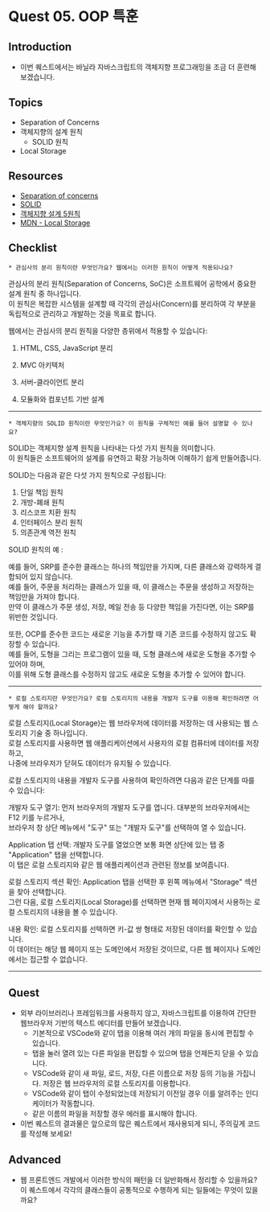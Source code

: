 # Quest 05. OOP 특훈

## Introduction
* 이번 퀘스트에서는 바닐라 자바스크립트의 객체지향 프로그래밍을 조금 더 훈련해 보겠습니다.

## Topics
* Separation of Concerns
* 객체지향의 설계 원칙
  * SOLID 원칙
* Local Storage

## Resources
* [Separation of concerns](https://jonbellah.com/articles/separation-of-concerns/)
* [SOLID](https://en.wikipedia.org/wiki/SOLID)
* [객체지향 설계 5원칙](https://webdoli.tistory.com/210)
* [MDN - Local Storage](https://developer.mozilla.org/ko/docs/Web/API/Window/localStorage)

## Checklist
`* 관심사의 분리 원칙이란 무엇인가요? 웹에서는 이러한 원칙이 어떻게 적용되나요?`  

관심사의 분리 원칙(Separation of Concerns, SoC)은 소프트웨어 공학에서 중요한 설계 원칙 중 하나입니다.  
이 원칙은 복잡한 시스템을 설계할 때 각각의 관심사(Concern)를 분리하여 각 부분을 독립적으로 관리하고 개발하는 것을 목표로 합니다.   

웹에서는 관심사의 분리 원칙을 다양한 층위에서 적용할 수 있습니다:  

1. HTML, CSS, JavaScript 분리
 
2. MVC 아키텍처

3. 서버-클라이언트 분리

4. 모듈화와 컴포넌트 기반 설계

___


`* 객체지향의 SOLID 원칙이란 무엇인가요? 이 원칙을 구체적인 예를 들어 설명할 수 있나요?`  


SOLID는 객체지향 설계 원칙을 나타내는 다섯 가지 원칙을 의미합니다.   
이 원칙들은 소프트웨어의 설계를 유연하고 확장 가능하며 이해하기 쉽게 만들어줍니다.   

 SOLID는 다음과 같은 다섯 가지 원칙으로 구성됩니다:  

 1. 단일 책임 원칙
 2. 개방-폐쇄 원칙
 3. 리스코프 치환 원칙
 4. 인터페이스 분리 원칙
 5. 의존관계 역전 원칙

SOLID 원칙의 예 :   

예를 들어, SRP를 준수한 클래스는 하나의 책임만을 가지며, 다른 클래스와 강력하게 결합되어 있지 않습니다.   
예를 들어, 주문을 처리하는 클래스가 있을 때, 이 클래스는 주문을 생성하고 저장하는 책임만을 가져야 합니다.   
만약 이 클래스가 주문 생성, 저장, 메일 전송 등 다양한 책임을 가진다면, 이는 SRP를 위반한 것입니다.  

또한, OCP를 준수한 코드는 새로운 기능을 추가할 때 기존 코드를 수정하지 않고도 확장할 수 있습니다.   
예를 들어, 도형을 그리는 프로그램이 있을 때, 도형 클래스에 새로운 도형을 추가할 수 있어야 하며,   
이를 위해 도형 클래스를 수정하지 않고도 새로운 도형을 추가할 수 있어야 합니다.  

___
`* 로컬 스토리지란 무엇인가요? 로컬 스토리지의 내용을 개발자 도구를 이용해 확인하려면 어떻게 해야 할까요?`  


로컬 스토리지(Local Storage)는 웹 브라우저에 데이터를 저장하는 데 사용되는 웹 스토리지 기술 중 하나입니다.  
로컬 스토리지를 사용하면 웹 애플리케이션에서 사용자의 로컬 컴퓨터에 데이터를 저장하고,   
나중에 브라우저가 닫혀도 데이터가 유지될 수 있습니다.   

로컬 스토리지의 내용을 개발자 도구를 사용하여 확인하려면 다음과 같은 단계를 따를 수 있습니다:

개발자 도구 열기: 먼저 브라우저의 개발자 도구를 엽니다. 대부분의 브라우저에서는 F12 키를 누르거나,   
브라우저 창 상단 메뉴에서 "도구" 또는 "개발자 도구"를 선택하여 열 수 있습니다.  


Application 탭 선택: 개발자 도구를 열었으면 보통 화면 상단에 있는 탭 중 "Application" 탭을 선택합니다.   
이 탭은 로컬 스토리지와 같은 웹 애플리케이션과 관련된 정보를 보여줍니다.  


로컬 스토리지 섹션 확인: Application 탭을 선택한 후 왼쪽 메뉴에서 "Storage" 섹션을 찾아 선택합니다.   
그런 다음, 로컬 스토리지(Local Storage)를 선택하면 현재 웹 페이지에서 사용하는 로컬 스토리지의 내용을 볼 수 있습니다.  

내용 확인: 로컬 스토리지를 선택하면 키-값 쌍 형태로 저장된 데이터를 확인할 수 있습니다.   
이 데이터는 해당 웹 페이지 또는 도메인에서 저장된 것이므로, 다른 웹 페이지나 도메인에서는 접근할 수 없습니다.  

___

## Quest
* 외부 라이브러리나 프레임워크를 사용하지 않고, 자바스크립트를 이용하여 간단한 웹브라우저 기반의 텍스트 에디터를 만들어 보겠습니다.
  * 기본적으로 VSCode와 같이 탭을 이용해 여러 개의 파일을 동시에 편집할 수 있습니다.
  * 탭을 눌러 열려 있는 다른 파일을 편집할 수 있으며 탭을 언제든지 닫을 수 있습니다.
  * VSCode와 같이 새 파일, 로드, 저장, 다른 이름으로 저장 등의 기능을 가집니다. 저장은 웹 브라우저의 로컬 스토리지를 이용합니다.
  * VSCode와 같이 탭이 수정되었는데 저장되기 이전일 경우 이를 알려주는 인디케이터가 작동합니다.
  * 같은 이름의 파일을 저장할 경우 에러를 표시해야 합니다.
* 이번 퀘스트의 결과물은 앞으로의 많은 퀘스트에서 재사용되게 되니, 주의깊게 코드를 작성해 보세요!

## Advanced
* 웹 프론트엔드 개발에서 이러한 방식의 패턴을 더 일반화해서 정리할 수 있을까요? 이 퀘스트에서 각각의 클래스들이 공통적으로 수행하게 되는 일들에는 무엇이 있을까요?
